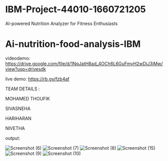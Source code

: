 # IBM-Project-44010-1660721205
AI-powered Nutrition Analyzer for Fitness Enthusiasts
# Ai-nutrition-food-analysis-IBM


videodemo:
https://drive.google.com/file/d/1NqJatH8ad_4OCh6L6GuFmyH2wDiJ3jMw/view?usp=drivesdk

live demo:
https://rb.gy/fzb4af


TEAM DETAILS :

MOHAMED THOUFIK

SIVASNEHA

HARIHARAN

NIVETHA

output:

![Screenshot (6)](https://user-images.githubusercontent.com/113984543/202843944-ca6b88e6-27cf-4578-8612-8e887411bb72.png)
![Screenshot (7)](https://user-images.githubusercontent.com/113984543/202843951-b278f9dc-35ba-42c6-af42-1d28cd9002cc.png)
![Screenshot (8)](https://user-images.githubusercontent.com/113984543/202843959-c737f9ce-7890-41f3-91d9-ebd228d2c52f.png)
![Screenshot (15)](https://user-images.githubusercontent.com/113984543/202843990-b70f210e-4a61-4848-ad5c-489ffda1af07.png)
![Screenshot (9)](https://user-images.githubusercontent.com/113984543/202844002-0e75f3f5-32d0-4d26-ad70-3e6a1ce679ab.png)
![Screenshot (10)](https://user-images.githubusercontent.com/113984543/202844009-ce22c1e4-b560-4b92-b372-81be5a495fa5.png)
